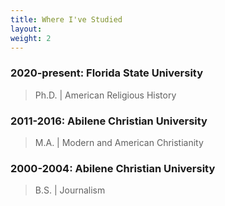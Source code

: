 ```yaml
---
title: Where I've Studied
layout: 
weight: 2
---
```


### 2020-present: Florida State University
> Ph.D. | American Religious History

### 2011-2016: Abilene Christian University
> M.A. | Modern and American Christianity

### 2000-2004: Abilene Christian University
> B.S. |  Journalism